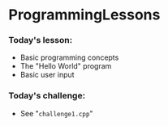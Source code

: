 # ProgrammingLessons

### Today's lesson:

- Basic programming concepts
- The "Hello World" program
- Basic user input

### Today's challenge:

- See "`challenge1.cpp`"
